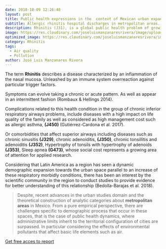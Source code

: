 ```yaml
---
date: 2018-10-09 12:26:40
layout: post
title: Public health expressions in the  context of Mexican urban expansion.
subtitle: Allergic rhinitis hospital discharges in metropolitan areas..
description: Rhinitis (J31), is a global public health problem of growing incidence that often has been associated to factors such as the population transition to urban areas (González-Díaz et al. 2016), particularly considering environmental externalities linked to air quality that urbanization processes generate.
image: https://res.cloudinary.com/joseluismanzanaresrivera/image/upload/v1584403370/PLACAS2_elycb9.jpg
optimized_image: https://res.cloudinary.com/joseluismanzanaresrivera/image/upload/v1584403370/PLACAS2_elycb9.jpg
category: Rhinitis
tags:
  - Air quality
  - Pollution
author: José Luis Manzanares Rivera
---
```

The term **Rhinitis** describes a disease characterized by an inflammation of the nasal mucosa. Unleashed by an immune system overreaction against particular trigger factors. 

Symptoms can evolve taking a chronic or acute pattern. As well as appear in an intermittent fashion (Rombaux & Hellings 2014).

Complications related to this health condition in the group of chronic inferior respiratory airways problems, include diseases with a high impact on life quality of the family as well as considered as high management cost such as allergic asthma, **(J450)** (Gutiérrez-Cardona et al. 2017).

Or comorbidities that affect superior airways including diseases such as chronic sinusitis **(J329)**, chronic adenoiditis, **(J350)**, chronic tonsillitis and adenoiditis **(J352)**, Hypertrophy of tonsils with hypertrophy of adenoids **(J353)**, Sleep apnea **(G473)**, whose social cost represents a growing area of attention for applied research. 

Considering that Latin America as a region has seen a dynamic demographic expansion towards the urban space parallel to an increase of these respiratory morbidly conditions, there has been an interest by the scientific community in the region to conduct studies to provide evidence for better understanding of this relationship (Bedolla-Barajas et al. 2018).



> Despite, recent advances in the urban studies domain and the theoretical construction of analytic categories about **metropolitan areas** in Mexico. From a pure empirical perspective, there are challenges specific to demographic process that occur in these spaces, that is the case of public health dynamics, where administrative limits inherit to the territorial configuration of cities are surpassed. In particular considering the effects of environmental pollutants that affect basic life elements such as air.






[Get free acces to report](https://rinitis-alergica-mexico.netlify.com/introducci%C3%B3n/)


